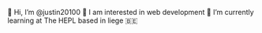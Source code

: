 👋 Hi, I’m @justin20100
👀 I am interested in web development
🌱 I’m currently learning at The HEPL based in liege 🇧🇪
